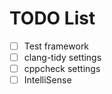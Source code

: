 # TODO List

- [ ] Test framework
- [ ] clang-tidy settings
- [ ] cppcheck settings
- [ ] IntelliSense
